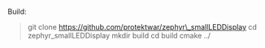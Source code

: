 

Build:

> git clone https://github.com/protektwar/zephyr\_smallLEDDisplay
> cd zephyr\_smallLEDDisplay
> mkdir build 
> cd build
> cmake ../


